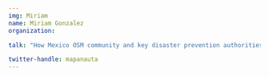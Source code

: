 ```yaml
---
img: Miriam
name: Miriam Gonzalez
organization: 

talk: "How Mexico OSM community and key disaster prevention authorities are planning the future of Humanitarian mapping in the country"

twitter-handle: mapanauta
---
```

